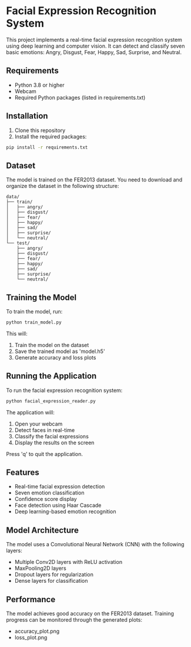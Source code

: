 # Facial Expression Recognition System

This project implements a real-time facial expression recognition system using deep learning and computer vision. It can detect and classify seven basic emotions: Angry, Disgust, Fear, Happy, Sad, Surprise, and Neutral.

## Requirements

- Python 3.8 or higher
- Webcam
- Required Python packages (listed in requirements.txt)

## Installation

1. Clone this repository
2. Install the required packages:
```bash
pip install -r requirements.txt
```

## Dataset

The model is trained on the FER2013 dataset. You need to download and organize the dataset in the following structure:

```
data/
├── train/
│   ├── angry/
│   ├── disgust/
│   ├── fear/
│   ├── happy/
│   ├── sad/
│   ├── surprise/
│   └── neutral/
└── test/
    ├── angry/
    ├── disgust/
    ├── fear/
    ├── happy/
    ├── sad/
    ├── surprise/
    └── neutral/
```

## Training the Model

To train the model, run:
```bash
python train_model.py
```

This will:
1. Train the model on the dataset
2. Save the trained model as 'model.h5'
3. Generate accuracy and loss plots

## Running the Application

To run the facial expression recognition system:
```bash
python facial_expression_reader.py
```

The application will:
1. Open your webcam
2. Detect faces in real-time
3. Classify the facial expressions
4. Display the results on the screen

Press 'q' to quit the application.

## Features

- Real-time facial expression detection
- Seven emotion classification
- Confidence score display
- Face detection using Haar Cascade
- Deep learning-based emotion recognition

## Model Architecture

The model uses a Convolutional Neural Network (CNN) with the following layers:
- Multiple Conv2D layers with ReLU activation
- MaxPooling2D layers
- Dropout layers for regularization
- Dense layers for classification

## Performance

The model achieves good accuracy on the FER2013 dataset. Training progress can be monitored through the generated plots:
- accuracy_plot.png
- loss_plot.png 